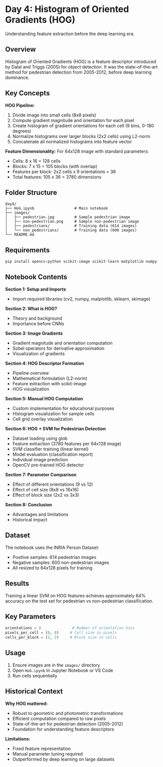 # Day 4: Histogram of Oriented Gradients (HOG)

Understanding feature extraction before the deep learning era.

## Overview

Histogram of Oriented Gradients (HOG) is a feature descriptor introduced by Dalal and Triggs (2005) for object detection. It was the state-of-the-art method for pedestrian detection from 2005-2012, before deep learning dominance.

## Key Concepts

**HOG Pipeline:**
1. Divide image into small cells (8x8 pixels)
2. Compute gradient magnitude and orientation for each pixel
3. Create histogram of gradient orientations for each cell (9 bins, 0-180 degrees)
4. Normalize histograms over larger blocks (2x2 cells) using L2-norm
5. Concatenate all normalized histograms into feature vector

**Feature Dimensionality:**
For 64x128 image with standard parameters:
- Cells: 8 x 16 = 128 cells
- Blocks: 7 x 15 = 105 blocks (with overlap)
- Features per block: 2x2 cells x 9 orientations = 36
- Total features: 105 x 36 = 3780 dimensions

## Folder Structure

```
day4/
├── HoG.ipynb                  # Main notebook
├── images/
│   ├── pedestrian.jpg         # Sample pedestrian image
│   ├── non-pedestrian.png     # Sample non-pedestrian image
│   ├── pedestrians/           # Training data (614 images)
│   └── non_pedestrians/       # Training data (600 images)
└── README.md
```

## Requirements

```bash
pip install opencv-python scikit-image scikit-learn matplotlib numpy
```

## Notebook Contents

**Section 1: Setup and Imports**
- Import required libraries (cv2, numpy, matplotlib, sklearn, skimage)

**Section 2: What is HOG?**
- Theory and background
- Importance before CNNs

**Section 3: Image Gradients**
- Gradient magnitude and orientation computation
- Sobel operators for derivative approximation
- Visualization of gradients

**Section 4: HOG Descriptor Formation**
- Pipeline overview
- Mathematical formulation (L2-norm)
- Feature extraction with scikit-image
- HOG visualization

**Section 5: Manual HOG Computation**
- Custom implementation for educational purposes
- Histogram visualization for sample cells
- Cell grid overlay visualization

**Section 6: HOG + SVM for Pedestrian Detection**
- Dataset loading using glob
- Feature extraction (3780 features per 64x128 image)
- SVM classifier training (linear kernel)
- Model evaluation (classification report)
- Individual image prediction
- OpenCV pre-trained HOG detector

**Section 7: Parameter Comparison**
- Effect of different orientations (9 vs 12)
- Effect of cell size (8x8 vs 16x16)
- Effect of block size (2x2 vs 3x3)

**Section 8: Conclusion**
- Advantages and limitations
- Historical impact

## Dataset

The notebook uses the INRIA Person Dataset:
- Positive samples: 614 pedestrian images
- Negative samples: 600 non-pedestrian images
- All resized to 64x128 pixels for training

## Results

Training a linear SVM on HOG features achieves approximately 84% accuracy on the test set for pedestrian vs non-pedestrian classification.

## Key Parameters

```python
orientations = 9              # Number of orientation bins
pixels_per_cell = (8, 8)     # Cell size in pixels
cells_per_block = (2, 2)     # Block size in cells
```

## Usage

1. Ensure images are in the `images/` directory
2. Open `HoG.ipynb` in Jupyter Notebook or VS Code
3. Run cells sequentially

## Historical Context

**Why HOG mattered:**
- Robust to geometric and photometric transformations
- Efficient computation compared to raw pixels
- State-of-the-art for pedestrian detection (2005-2012)
- Foundation for understanding feature descriptors

**Limitations:**
- Fixed feature representation
- Manual parameter tuning required
- Outperformed by deep learning on large datasets
